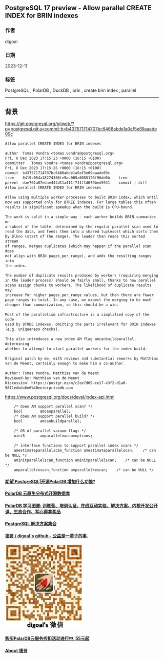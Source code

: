## PostgreSQL 17 preview - Allow parallel CREATE INDEX for BRIN indexes  
                      
### 作者                      
digoal                      
                      
### 日期                      
2023-12-11                 
                      
### 标签                      
PostgreSQL , PolarDB , DuckDB , brin , create brin index , parallel      
                      
----                      
                      
## 背景       
https://git.postgresql.org/gitweb/?p=postgresql.git;a=commit;h=b437571714707bc6466abde1a0af5e69aaade09c  
  
```  
Allow parallel CREATE INDEX for BRIN indexes  
  
author	Tomas Vondra <tomas.vondra@postgresql.org>	  
Fri, 8 Dec 2023 17:15:23 +0000 (18:15 +0100)  
committer	Tomas Vondra <tomas.vondra@postgresql.org>	  
Fri, 8 Dec 2023 17:15:26 +0000 (18:15 +0100)  
commit	b437571714707bc6466abde1a0af5e69aaade09c  
tree	0419c054a18274366fe9ac009a6085126f96dd0b	tree  
parent	dae761a87edae444d11a411f711f1d679bed5941	commit | diff  
Allow parallel CREATE INDEX for BRIN indexes  
  
Allow using multiple worker processes to build BRIN index, which until  
now was supported only for BTREE indexes. For large tables this often  
results in significant speedup when the build is CPU-bound.  
  
The work is split in a simple way - each worker builds BRIN summaries on  
a subset of the table, determined by the regular parallel scan used to  
read the data, and feeds them into a shared tuplesort which sorts them  
by blkno (start of the range). The leader then reads this sorted stream  
of ranges, merges duplicates (which may happen if the parallel scan does  
not align with BRIN pages_per_range), and adds the resulting ranges into  
the index.  
  
The number of duplicate results produced by workers (requiring merging  
in the leader process) should be fairly small, thanks to how parallel  
scans assign chunks to workers. The likelihood of duplicate results may  
increase for higher pages_per_range values, but then there are fewer  
page ranges in total. In any case, we expect the merging to be much  
cheaper than summarization, so this should be a win.  
  
Most of the parallelism infrastructure is a simplified copy of the code  
used by BTREE indexes, omitting the parts irrelevant for BRIN indexes  
(e.g. uniqueness checks).  
  
This also introduces a new index AM flag amcanbuildparallel, determining  
whether to attempt to start parallel workers for the index build.  
  
Original patch by me, with reviews and substantial reworks by Matthias  
van de Meent, certainly enough to make him a co-author.  
  
Author: Tomas Vondra, Matthias van de Meent  
Reviewed-by: Matthias van de Meent  
Discussion: https://postgr.es/m/c2ee7d69-ce17-43f2-d1a0-9811edbda6e6%40enterprisedb.com  
```  
  
https://www.postgresql.org/docs/devel/index-api.html  
  
```  
    /* does AM support parallel scan? */  
    bool        amcanparallel;  
    /* does AM support parallel build? */  
    bool        amcanbuildparallel;  
  
    /* OR of parallel vacuum flags */  
    uint8       amparallelvacuumoptions;  
  
    /* interface functions to support parallel index scans */  
    amestimateparallelscan_function amestimateparallelscan;    /* can be NULL */  
    aminitparallelscan_function aminitparallelscan;    /* can be NULL */  
    amparallelrescan_function amparallelrescan;    /* can be NULL */  
```  
  
  
#### [期望 PostgreSQL|开源PolarDB 增加什么功能?](https://github.com/digoal/blog/issues/76 "269ac3d1c492e938c0191101c7238216")
  
  
#### [PolarDB 云原生分布式开源数据库](https://github.com/ApsaraDB "57258f76c37864c6e6d23383d05714ea")
  
  
#### [PolarDB 学习图谱: 训练营、培训认证、在线互动实验、解决方案、内核开发公开课、生态合作、写心得拿奖品](https://www.aliyun.com/database/openpolardb/activity "8642f60e04ed0c814bf9cb9677976bd4")
  
  
#### [PostgreSQL 解决方案集合](../201706/20170601_02.md "40cff096e9ed7122c512b35d8561d9c8")
  
  
#### [德哥 / digoal's github - 公益是一辈子的事.](https://github.com/digoal/blog/blob/master/README.md "22709685feb7cab07d30f30387f0a9ae")
  
  
![digoal's wechat](../pic/digoal_weixin.jpg "f7ad92eeba24523fd47a6e1a0e691b59")
  
  
#### [购买PolarDB云服务折扣活动进行中, 55元起](https://www.aliyun.com/activity/new/polardb-yunparter?userCode=bsb3t4al "e0495c413bedacabb75ff1e880be465a")
  
  
#### [About 德哥](https://github.com/digoal/blog/blob/master/me/readme.md "a37735981e7704886ffd590565582dd0")
  
